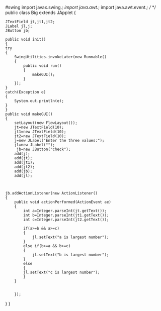 #swing
import javax.swing.*;
import java.awt.*;
import java.awt.event.*;
/*
<applet code="Big" width=500 height=500>
</applet>
*/
public class Big extends JApplet 
{	
	
	JTextField jt,jt1,jt2;
	JLabel jl,j;
	JButton jb;
	
	public void init()
	{
	try
	{
		SwingUtilities.invokeLater(new Runnable()
		{
			public void run()
			{
				makeGUI();
			}
		});
	}
	catch(Exception e)
	{
		System.out.println(e);
	}
	}
	public void makeGUI()
	{
		setLayout(new FlowLayout());
		jt=new JTextField(10);
		jt1=new JTextField(10);
		jt2=new JTextField(10);
		j=new JLabel("Enter the three values:");
		jl=new JLabel("");
		 jb=new JButton("check");
		add(j);
		add(jt);
		add(jt1);
		add(jt2);
		add(jb);
		add(jl);
	
	
	
	jb.addActionListener(new ActionListener()
	{
		public void actionPerformed(ActionEvent ae)
		{
			int a=Integer.parseInt(jt.getText());
			int b=Integer.parseInt(jt1.getText());
			int c=Integer.parseInt(jt2.getText());
	
			if(a>=b && a>=c)
			{
				jl.setText("a is largest number");
			}
			else if(b>=a && b>=c)
			{
				jl.setText("b is largest number");
			}
			else
			{	
			jl.setText("c is largest number");
			}
		}
		
		
		});
	
	
}
}
